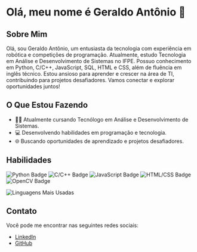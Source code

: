 # Olá, meu nome é Geraldo Antônio 👋

## Sobre Mim

Olá, sou Geraldo Antônio, um entusiasta da tecnologia com experiência em robótica e competições de programação. Atualmente, estudo Tecnologia em Análise e Desenvolvimento de Sistemas no IFPE. Possuo conhecimento em Python, C/C++, JavaScript, SQL, HTML e CSS, além de fluência em inglês técnico. Estou ansioso para aprender e crescer na área de TI, contribuindo para projetos desafiadores. Vamos conectar e explorar oportunidades juntos!

## O Que Estou Fazendo

- 👨‍🎓 Atualmente cursando Tecnólogo em Análise e Desenvolvimento de Sistemas.
- 💻 Desenvolvendo habilidades em programação e tecnologia.
- 🌐 Buscando oportunidades de aprendizado e projetos desafiadores.

## Habilidades

![Python Badge](https://img.shields.io/badge/-Python-3776AB?style=flat-square&logo=python&logoColor=white)
![C/C++ Badge](https://img.shields.io/badge/-C%2FC%2B%2B-00599C?style=flat-square&logo=c%2B%2B&logoColor=white)
![JavaScript Badge](https://img.shields.io/badge/-JavaScript-F7DF1E?style=flat-square&logo=javascript&logoColor=black)
![HTML/CSS Badge](https://img.shields.io/badge/-HTML%2FCSS-E34F26?style=flat-square&logo=html5&logoColor=white)
![OpenCV Badge](https://img.shields.io/badge/-OpenCV-5C3EE8?style=flat-square&logo=opencv&logoColor=white)

![Linguagens Mais Usadas](https://github-readme-stats.vercel.app/api/top-langs/?username=Geraldo-Antonio&layout=compact&theme=dark)

## Contato

Você pode me encontrar nas seguintes redes sociais:

- [LinkedIn](https://www.linkedin.com/in/geraldo-antonio/)
- [GitHub](https://github.com/Geraldo-Antonio)

